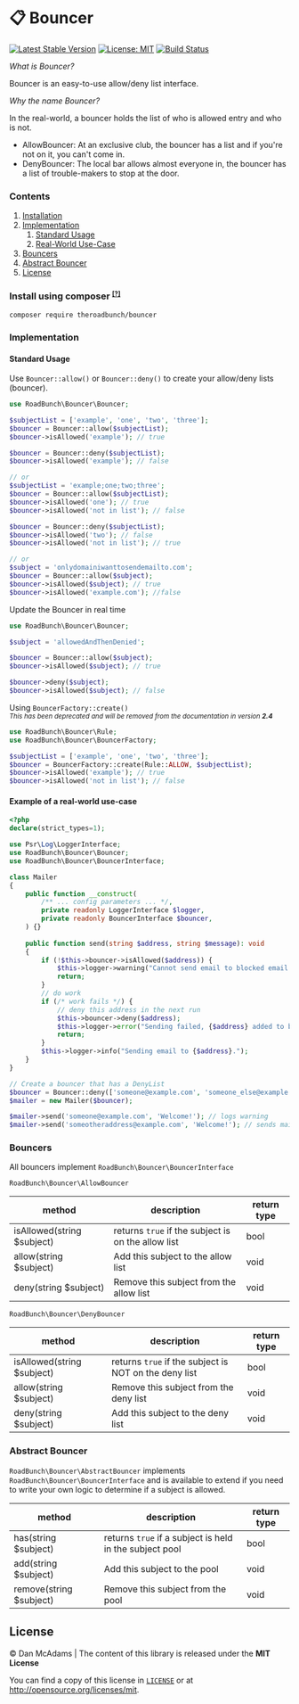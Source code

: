 # 📋 Bouncer
[![Latest Stable Version](https://img.shields.io/packagist/v/theroadbunch/bouncer.svg)](https://packagist.org/packages/theroadbunch/bouncer)
[![License: MIT](https://img.shields.io/badge/License-MIT-yellow.svg)](https://opensource.org/licenses/MIT)
[![Build Status](https://scrutinizer-ci.com/g/The-Road-Bunch/bouncer/badges/build.png?b=main)](https://scrutinizer-ci.com/g/The-Road-Bunch/bouncer/build-status/main)

_What is Bouncer?_  

Bouncer is an easy-to-use allow/deny list interface.

_Why the name Bouncer?_  

In the real-world, a bouncer holds the list of who is allowed entry and who is not.
* AllowBouncer: At an exclusive club, the bouncer has a list and if you're not on it, you can't come in.  
* DenyBouncer: The local bar allows almost everyone in, the bouncer has a list of trouble-makers to stop at the door.

### Contents
1. [Installation](#install)
2. [Implementation](#Implementation)  
   1. [Standard Usage](#standard-usage)  
   2. [Real-World Use-Case](#example-of-a-real-world-use-case)  
3. [Bouncers](#bouncers)  
4. [Abstract Bouncer](#abstract-bouncer)  
5. [License](LICENSE)  

<a name="install"></a>
### Install using composer</a> <sup><small>[[?]](https://getcomposer.org)</small></sup>

`composer require theroadbunch/bouncer`

### Implementation

#### Standard Usage

Use `Bouncer::allow()` or `Bouncer::deny()` to create your allow/deny lists (bouncer).

```php
use RoadBunch\Bouncer\Bouncer;

$subjectList = ['example', 'one', 'two', 'three'];
$bouncer = Bouncer::allow($subjectList);
$bouncer->isAllowed('example'); // true

$bouncer = Bouncer::deny($subjectList);
$bouncer->isAllowed('example'); // false

// or
$subjectList = 'example;one;two;three';
$bouncer = Bouncer::allow($subjectList);
$bouncer->isAllowed('one'); // true
$bouncer->isAllowed('not in list'); // false

$bouncer = Bouncer::deny($subjectList);
$bouncer->isAllowed('two'); // false
$bouncer->isAllowed('not in list'); // true

// or 
$subject = 'onlydomainiwanttosendemailto.com';
$bouncer = Bouncer::allow($subject);
$bouncer->isAllowed($subject); // true
$bouncer->isAllowed('example.com'); //false
```

Update the Bouncer in real time
```php
use RoadBunch\Bouncer\Bouncer;

$subject = 'allowedAndThenDenied';

$bouncer = Bouncer::allow($subject);
$bouncer->isAllowed($subject); // true

$bouncer->deny($subject);
$bouncer->isAllowed($subject); // false
```

Using `BouncerFactory::create()`  
<sub>_This has been deprecated and will be removed from the documentation in version **2.4**_</sub>
```php
use RoadBunch\Bouncer\Rule;
use RoadBunch\Bouncer\BouncerFactory;

$subjectList = ['example', 'one', 'two', 'three'];
$bouncer = BouncerFactory::create(Rule::ALLOW, $subjectList);
$bouncer->isAllowed('example'); // true
$bouncer->isAllowed('not in list'); // false
```

#### Example of a real-world use-case

```php
<?php
declare(strict_types=1);

use Psr\Log\LoggerInterface;
use RoadBunch\Bouncer\Bouncer;
use RoadBunch\Bouncer\BouncerInterface;

class Mailer
{
    public function __construct(      
        /** ... config parameters ... */,
        private readonly LoggerInterface $logger,
        private readonly BouncerInterface $bouncer, 
    ) {}
    
    public function send(string $address, string $message): void
    {
        if (!$this->bouncer->isAllowed($address)) {
            $this->logger->warning("Cannot send email to blocked email address: {$address}");
            return;
        }
        // do work
        if (/* work fails */) {
            // deny this address in the next run
            $this->bouncer->deny($address);
            $this->logger->error("Sending failed, {$address} added to block list.")
            return;
        }
        $this->logger->info("Sending email to {$address}.");                               
    }
}

// Create a bouncer that has a DenyList
$bouncer = Bouncer::deny(['someone@example.com', 'someone_else@example.com']);
$mailer = new Mailer($bouncer);

$mailer->send('someone@example.com', 'Welcome!'); // logs warning
$mailer->send('someotheraddress@example.com', 'Welcome!'); // sends mail
```

### Bouncers
All bouncers implement `RoadBunch\Bouncer\BouncerInterface`

`RoadBunch\Bouncer\AllowBouncer`

| method                     | description                                        | return type |
|----------------------------|----------------------------------------------------|-------------|
| isAllowed(string $subject) | returns `true` if the subject is on the allow list | bool        |
| allow(string $subject)     | Add this subject to the allow list                 | void        |
| deny(string $subject)      | Remove this subject from the allow list            | void        |

`RoadBunch\Bouncer\DenyBouncer`

| method                     | description                                           | return type |
|----------------------------|-------------------------------------------------------|-------------|
| isAllowed(string $subject) | returns `true` if the subject is NOT on the deny list | bool        |
| allow(string $subject)     | Remove this subject from the deny list                | void        |
| deny(string $subject)      | Add this subject to the deny list                     | void        |

### Abstract Bouncer
`RoadBunch\Bouncer\AbstractBouncer` implements `RoadBunch\Bouncer\BouncerInterface` and is available to extend if you need to write your own logic to determine if a subject is allowed.

| method                  | description                                             | return type |
|-------------------------|---------------------------------------------------------|-------------|
| has(string $subject)    | returns `true` if a subject is held in the subject pool | bool        |
| add(string $subject)    | Add this subject to the pool                            | void        |
| remove(string $subject) | Remove this subject from the pool                       | void        |

## License
&copy; Dan McAdams | The content of this library is released under the **MIT License**

You can find a copy of this license in [`LICENSE`](LICENSE) or at http://opensource.org/licenses/mit.
